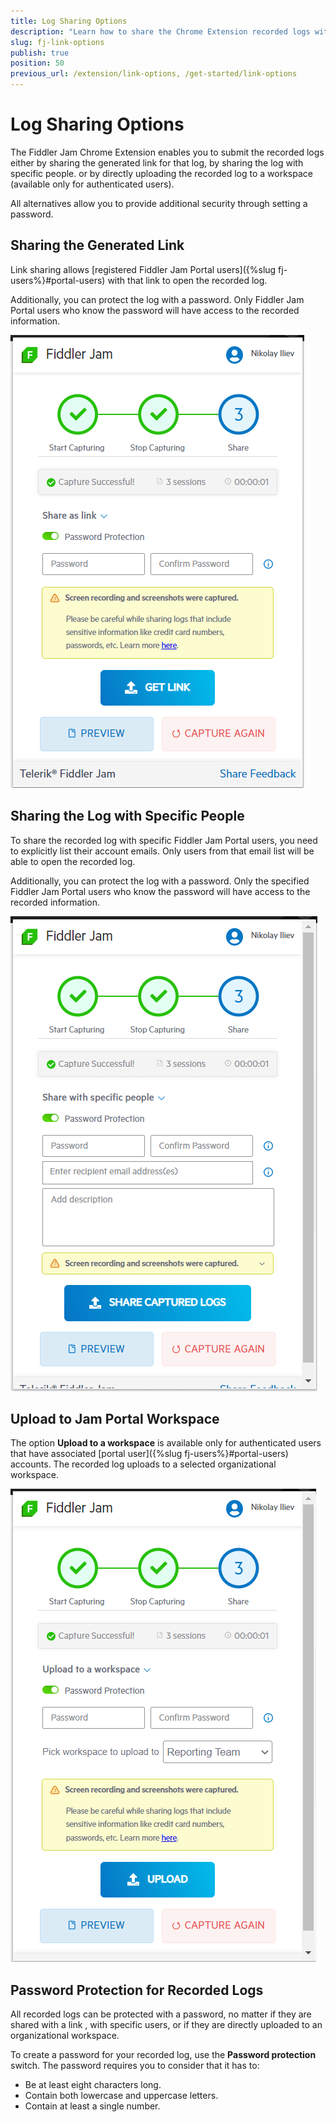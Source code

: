 ```yaml
---
title: Log Sharing Options
description: "Learn how to share the Chrome Extension recorded logs with a generated link or with specific Fiddler Jam portal users, and use optional password protection."
slug: fj-link-options
publish: true
position: 50
previous_url: /extension/link-options, /get-started/link-options
---
```


# Log Sharing Options

The Fiddler Jam Chrome Extension enables you to submit the recorded logs either by sharing the generated link for that log, by sharing the log with specific people. or by directly uploading the recorded log to a workspace (available only for authenticated users).

All alternatives allow you to provide additional security through setting a password.

## Sharing the Generated Link

Link sharing allows [registered Fiddler Jam Portal users]({%slug fj-users%}#portal-users) with that link to open the recorded log.

Additionally, you can protect the log with a password. Only Fiddler Jam Portal users who know the password will have access to the recorded information.

![Link generation options](../images/ext/ext-images/extension-link-options.png)

## Sharing the Log with Specific People

To share the recorded log with specific Fiddler Jam Portal users, you need to explicitly list their account emails. Only users from that email list will be able to open the recorded log.

Additionally, you can protect the log with a password. Only the specified Fiddler Jam Portal users who know the password will have access to the recorded information.

![Share with specific people](../images/ext/ext-images/extension-link-options-sharing-via-emails.png)


## Upload to Jam Portal Workspace

The option **Upload to a workspace** is available only for authenticated users that have associated [portal user]({%slug fj-users%}#portal-users) accounts. The recorded log uploads to a selected organizational workspace.

![Upload to a workspace](../images/ext//ext-images/extension-link-options-workspace.png)


## Password Protection for Recorded Logs

All recorded logs can be protected with a password, no matter if they are shared with a link , with specific users, or if they are directly uploaded to an organizational workspace.

To create a password for your recorded log, use the **Password protection** switch. The password requires you to consider that it has to:

* Be at least eight characters long.
* Contain both lowercase and uppercase letters.
* Contain at least a single number.

